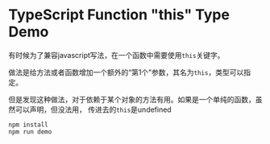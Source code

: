 TypeScript Function "this" Type Demo
====================================

有时候为了兼容javascript写法，在一个函数中需要使用`this`关键字。

做法是给方法或者函数增加一个额外的“第1个”参数，其名为`this`，类型可以指定。

但是发现这种做法，对于依赖于某个对象的方法有用。如果是一个单纯的函数，虽然可以声明，但没法用，
传进去的`this`是undefined

```
npm install
npm run demo
```
